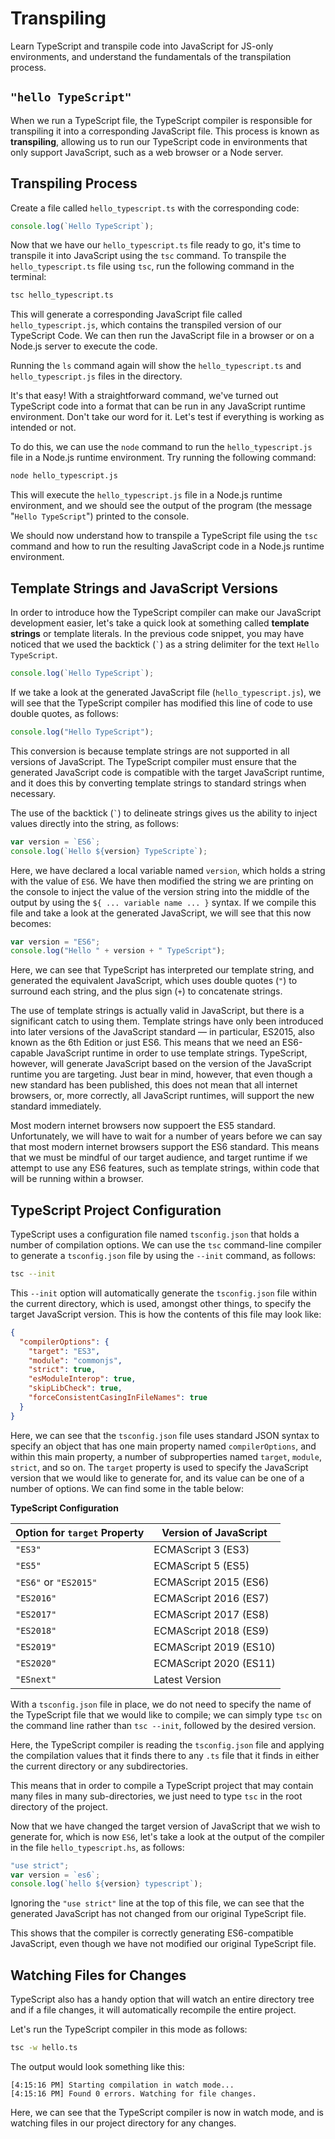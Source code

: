 # Transpiling

Learn TypeScript and transpile code into JavaScript for JS-only environments, and understand the fundamentals of the transpilation process.

## `"hello TypeScript"`

When we run a TypeScript file, the TypeScript compiler is responsible for transpiling it into a corresponding JavaScript file. This process is known as **transpiling**, allowing us to run our TypeScript code in environments that only support JavaScript, such as a web browser or a Node server.

## Transpiling Process

Create a file called `hello_typescript.ts` with the corresponding code:

```ts
console.log(`Hello TypeScript`);
```

Now that we have our `hello_typescript.ts` file ready to go, it's time to transpile it into JavaScript using the `tsc` command. To transpile the `hello_typescript.ts` file using `tsc`, run the following command in the terminal:

```bash
tsc hello_typescript.ts
```

This will generate a corresponding JavaScript file called `hello_typescript.js`, which contains the transpiled version of our TypeScript Code. We can then run the JavaScript file in a browser or on a Node.js server to execute the code.

Running the `ls` command again will show the `hello_typescript.ts` and `hello_typescript.js` files in the directory.

It's that easy! With a straightforward command, we've turned out TypeScript code into a format that can be run in any JavaScript runtime environment. Don't take our word for it. Let's test if everything is working as intended or not.

To do this, we can use the `node` command to run the `hello_typescript.js` file in a Node.js runtime environment. Try running the following command:

```bash
node hello_typescript.js
```

This will execute the `hello_typescript.js` file in a Node.js runtime environment, and we should see the output of the program (the message "`Hello TypeScript`") printed to the console.

We should now understand how to transpile a TypeScript file using the `tsc` command and how to run the resulting JavaScript code in a Node.js runtime environment.

## Template Strings and JavaScript Versions

In order to introduce how the TypeScript compiler can make our JavaScript development easier, let's take a quick look at something called **template strings** or template literals. In the previous code snippet, you may have noticed that we used the backtick (`` ` ``) as a string delimiter for the text `Hello TypeScript`.

```ts
console.log(`Hello TypeScript`);
```

If we take a look at the generated JavaScript file (`hello_typescript.js`), we will see that the TypeScript compiler has modified this line of code to use double quotes, as follows:

```js
console.log("Hello TypeScript");
```

This conversion is because template strings are not supported in all versions of JavaScript. The TypeScript compiler must ensure that the generated JavaScript code is compatible with the target JavaScript runtime, and it does this by converting template strings to standard strings when necessary.

The use of the backtick (`` ` ``) to delineate strings gives us the ability to inject values directly into the string, as follows:

```ts
var version = `ES6`;
console.log(`Hello ${version} TypeScripte`);
```

Here, we have declared a local variable named `version`, which holds a string with the value of `ES6`. We have then modified the string we are printing on the console to inject the value of the version string into the middle of the output by using the `${ ... variable name ... }` syntax. If we compile this file and take a look at the generated JavaScript, we will see that this now becomes:

```js
var version = "ES6";
console.log("Hello " + version + " TypeScript");
```

Here, we can see that TypeScript has interpreted our template string, and generated the equivalent JavaScript, which uses double quotes (`"`) to surround each string, and the plus sign (`+`) to concatenate strings.

The use of template strings is actually valid in JavaScript, but there is a significant catch to using them. Template strings have only been introduced into later versions of the JavaScript standard &mdash; in particular, ES2015, also known as the 6th Edition or just ES6. This means that we need an ES6-capable JavaScript runtime in order to use template strings. TypeScript, however, will generate JavaScript based on the version of the JavaScript runtime you are targeting. Just bear in mind, however, that even though a new standard has been published, this does not mean that all internet browsers, or, more correctly, all JavaScript runtimes, will support the new standard immediately.

Most modern internet browsers now suppoert the ES5 standard. Unfortunately, we will have to wait for a number of years before we can say that most modern internet browsers support the ES6 standard. This means that we must be mindful of our target audience, and target runtime if we attempt to use any ES6 features, such as template strings, within code that will be running within a browser.

## TypeScript Project Configuration

TypeScript uses a configuration file named `tsconfig.json` that holds a number of compilation options. We can use the `tsc` command-line compiler to generate a `tsconfig.json` file by using the `--init` command, as follows:

```bash
tsc --init
```

This `--init` option will automatically generate the `tsconfig.json` file within the current directory, which is used, amongst other things, to specify the target JavaScript version. This is how the contents of this file may look like:

```json
{
  "compilerOptions": {
    "target": "ES3",
    "module": "commonjs",
    "strict": true,
    "esModuleInterop": true,
    "skipLibCheck": true,
    "forceConsistentCasingInFileNames": true
  }
}
```

Here, we can see that the `tsconfig.json` file uses standard JSON syntax to specify an object that has one main property named `compilerOptions`, and within this main property, a number of subproperties named `target`, `module`, `strict`, and so on. The `target` property is used to specify the JavaScript version that we would like to generate for, and its value can be one of a number of options. We can find some in the table below:

**TypeScript Configuration**

| Option for `target` Property | Version of JavaScript  |
| ---------------------------- | ---------------------- |
| `"ES3"`                      | ECMAScript 3 (ES3)     |
| `"ES5"`                      | ECMAScript 5 (ES5)     |
| `"ES6"` or `"ES2015"`        | ECMAScript 2015 (ES6)  |
| `"ES2016"`                   | ECMAScript 2016 (ES7)  |
| `"ES2017"`                   | ECMAScript 2017 (ES8)  |
| `"ES2018"`                   | ECMAScript 2018 (ES9)  |
| `"ES2019"`                   | ECMAScript 2019 (ES10) |
| `"ES2020"`                   | ECMAScript 2020 (ES11) |
| `"ESnext"`                   | Latest Version         |

With a `tsconfig.json` file in place, we do not need to specify the name of the TypeScript file that we would like to compile; we can simply type `tsc` on the command line rather than `tsc --init`, followed by the desired version.

Here, the TypeScript compiler is reading the `tsconfig.json` file and applying the compilation values that it finds there to any `.ts` file that it finds in either the current directory or any subdirectories.

This means that in order to compile a TypeScript project that may contain many files in many sub-directories, we just need to type `tsc` in the root directory of the project.

Now that we have changed the target version of JavaScript that we wish to generate for, which is now `ES6`, let's take a look at the output of the compiler in the file `hello_typescript.hs`, as follows:

```js
"use strict";
var version = `es6`;
console.log(`hello ${version} typescript`);
```

Ignoring the `"use strict"` line at the top of this file, we can see that the generated JavaScript has not changed from our original TypeScript file.

This shows that the compiler is correctly generating ES6-compatible JavaScript, even though we have not modified our original TypeScript file.

## Watching Files for Changes

TypeScript also has a handy option that will watch an entire directory tree and if a file changes, it will automatically recompile the entire project.

Let's run the TypeScript compiler in this mode as follows:

```bash
tsc -w hello.ts
```

The output would look something like this:

```
[4:15:16 PM] Starting compilation in watch mode...
[4:15:16 PM] Found 0 errors. Watching for file changes.
```

Here, we can see that the TypeScript compiler is now in watch mode, and is watching files in our project directory for any changes.

